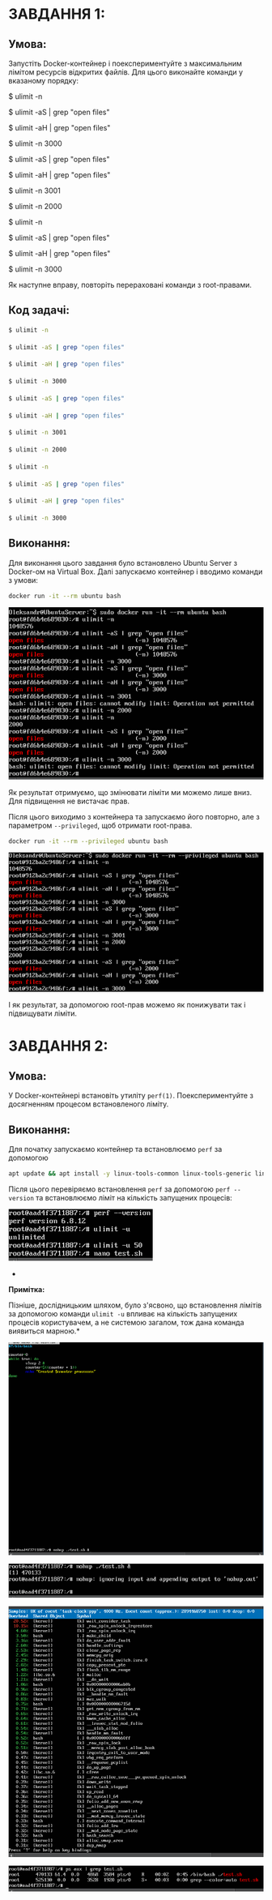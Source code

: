 # ЗАВДАННЯ 1:

## Умова:

Запустіть Docker-контейнер і поекспериментуйте з максимальним лімітом ресурсів відкритих файлів. Для цього виконайте команди у вказаному порядку:

$ ulimit -n

$ ulimit -aS | grep "open files"

$ ulimit -aH | grep "open files"

$ ulimit -n 3000

$ ulimit -aS | grep "open files"

$ ulimit -aH | grep "open files"

$ ulimit -n 3001

$ ulimit -n 2000

$ ulimit -n

$ ulimit -aS | grep "open files"

$ ulimit -aH | grep "open files"

$ ulimit -n 3000

Як наступне вправу, повторіть перераховані команди з root-правами.

## Код задачі:

```bash
$ ulimit -n

$ ulimit -aS | grep "open files"

$ ulimit -aH | grep "open files"

$ ulimit -n 3000

$ ulimit -aS | grep "open files"

$ ulimit -aH | grep "open files"

$ ulimit -n 3001

$ ulimit -n 2000

$ ulimit -n

$ ulimit -aS | grep "open files"

$ ulimit -aH | grep "open files"

$ ulimit -n 3000
```

## Виконання:

Для виконання цього завдання було встановлено Ubuntu Server з Docker-ом на Virtual Box. Далі запускаємо контейнер і вводимо команди з умови:

```bash
docker run -it --rm ubuntu bash
```

![](task1.png)

Як результат отримуємо, що змінювати ліміти ми можемо лише вниз. Для підвищення не вистачає прав.

Після цього виходимо з контейнера та запускаємо його повторно, але з параметром `--privileged`, щоб отримати root-права.

```bash
docker run -it --rm --privileged ubuntu bash
```

![](task1_1.png)

І як результат, за допомогою root-прав можемо як понижувати так і підвищувати ліміти.


# ЗАВДАННЯ 2:

## Умова:

У Docker-контейнері встановіть утиліту `perf(1)`. Поекспериментуйте з досягненням процесом встановленого ліміту.

## Виконання:

Для початку запускаємо контейнер та встановлюємо `perf` за допомогою 
```bash
apt update && apt install -y linux-tools-common linux-tools-generic linux-tools-$(uname -r)
```

Після цього перевіряємо встановлення `perf` за допомогою `perf --version` та встановлюємо ліміт на кількість запущених процесів:

![](task2_1.png)

*
**Примітка:** 

Пізніше, дослідницьким шляхом, було з'ясвоно, що встановлення лімітів за допомогою команди `ulimit -u` впливає на кількість запущених процесів користувачем, а не системою загалом, тож дана команда виявиться марною.*

![](task2_2.png)

![](task2_3.png)

![](task2_4.png)

![](task2_5.png)
